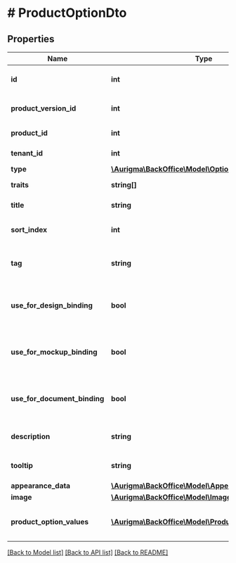 # # ProductOptionDto

## Properties

Name | Type | Description | Notes
------------ | ------------- | ------------- | -------------
**id** | **int** | Product option identifier. | [optional]
**product_version_id** | **int** | Product version identifier | [optional]
**product_id** | **int** | Product identifier. | [optional]
**tenant_id** | **int** | Tenant identifier. | [optional]
**type** | [**\Aurigma\BackOffice\Model\OptionType**](OptionType.md) |  | [optional]
**traits** | **string[]** | Option traits. | [optional]
**title** | **string** | Product option title. | [optional]
**sort_index** | **int** | Product option sort index. | [optional]
**tag** | **string** | Product option identifying tag. | [optional]
**use_for_design_binding** | **bool** | Specifies if the option is used for design binding. | [optional]
**use_for_mockup_binding** | **bool** | Specifies if the option is used for mockup binding. | [optional]
**use_for_document_binding** | **bool** | Specifies if the option is used for document binding. | [optional]
**description** | **string** | Product option description. | [optional]
**tooltip** | **string** | Product option tooltip. | [optional]
**appearance_data** | [**\Aurigma\BackOffice\Model\AppearanceDataDto**](AppearanceDataDto.md) |  | [optional]
**image** | [**\Aurigma\BackOffice\Model\ImageInfo**](ImageInfo.md) |  | [optional]
**product_option_values** | [**\Aurigma\BackOffice\Model\ProductOptionValueDto[]**](ProductOptionValueDto.md) | A list of product option values. | [optional]

[[Back to Model list]](../../README.md#models) [[Back to API list]](../../README.md#endpoints) [[Back to README]](../../README.md)
